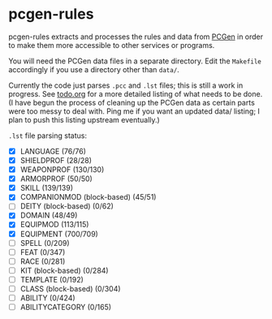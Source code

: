 
pcgen-rules
===========

pcgen-rules extracts and processes the rules and data from [PCGen](http://pcgen.sourceforge.net/01_overview.php) in order to make them more accessible to other services or programs.

You will need the PCGen data files in a separate directory. Edit the `Makefile` accordingly if you use a directory other than `data/`.

Currently the code just parses `.pcc` and `.lst` files; this is still a work in progress. See [todo.org](todo.org) for a more detailed listing of what needs to be done. (I have begun the process of cleaning up the PCGen data as certain parts were too messy to deal with. Ping me if you want an updated data/ listing; I plan to push this listing upstream eventually.)

`.lst` file parsing status:

- [x] LANGUAGE (76/76)
- [x] SHIELDPROF (28/28)
- [x] WEAPONPROF (130/130)
- [x] ARMORPROF (50/50)
- [x] SKILL (139/139)
- [x] COMPANIONMOD (block-based) (45/51)
- [ ] DEITY (block-based) (0/62)
- [x] DOMAIN (48/49)
- [x] EQUIPMOD (113/115)
- [x] EQUIPMENT (700/709)
- [ ] SPELL (0/209)
- [ ] FEAT (0/347)
- [ ] RACE (0/281)
- [ ] KIT (block-based) (0/284)
- [ ] TEMPLATE (0/192)
- [ ] CLASS (block-based) (0/304)
- [ ] ABILITY (0/424)
- [ ] ABILITYCATEGORY (0/165)
